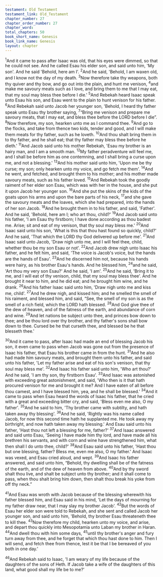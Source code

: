 ```yaml
---
testament: Old Testament
testament_link: Old_Testament
chapter_number: 27
chapter_order_number: 27
chapter_word: 
total_chapters: 50
book_short_name: Genesis
book_link_name: Genesis
layout: chapter
---
```


<sup>1</sup>And it came to pass after Isaac was old, that his eyes were dimmed, so that he could not see. And he called Esau his elder son, and said unto him, 'My son'. And he said 'Behold, here am I'. <sup>2</sup>And he said, 'Behold, I am waxen old, and I know not the day of my death. <sup>3</sup>Now therefore take thy weapons, both thy quiver and thy bow, and go out into the plain, and hunt me venison, <sup>4</sup>and make me savoury meats such as I love, and bring them to me that I may eat, that my soul may bless thee before I die.'  <sup>5</sup>And Rebekah heard Isaac speak unto Esau his son, and Esau went to the plain to hunt venison for his father. <sup>6</sup>And Rebekah said unto Jacob her younger son, 'Behold, I heard thy father speak unto Esau thy brother saying, <sup>7</sup>“Bring me venison and prepare me savoury meats, that I may eat, and bless thee before the LORD before I die”. <sup>8</sup>Now therefore, my son, hearken unto me as I command thee. <sup>9</sup>And go to the flocks, and take from thence two kids, tender and good, and I will make them meats for thy father, such as he loveth. <sup>10</sup>And thou shalt bring them in to thy father, and he shall eat; that thy father may bless thee before he dieth.'  <sup>11</sup>And Jacob said unto his mother Rebekah, 'Esau my brother is an hairy man, and I am a smooth man. <sup>12</sup>My father peradventure will feel me, and I shall be before him as one contemning, and I shall bring a curse upon me, and not a blessing.' <sup>13</sup>And his mother said unto him, 'Upon me be thy curse; my son; only hearken unto my voice, and go fetch me them'. <sup>14</sup>And he went, and fetched, and brought them to his mother; and his mother made savoury meats, such as his father loved. <sup>15</sup>And Rebekah took the goodly raiment of her elder son Esau, which was with her in the house, and she put it upon Jacob her younger son. <sup>16</sup>And she put the skins of the kids of the goats upon his arms and upon the bare parts of his neck, <sup>17</sup>and she gave the savoury meats and the loaves, which she had prepared, into the hands of her son Jacob. <sup>18</sup>And he brought them in to his father, and said, 'Father'. And he said, 'Behold, here am I; who art thou, child?' <sup>19</sup>And Jacob said unto his father, 'I am Esau thy firstborn; I have done according as thou badest me. Arise; sit and eat of my venison, that thy soul may bless me.' <sup>20</sup>And Isaac said unto his son, 'What is this that thou hast found so quickly, child?'   And he said, 'That which the LORD thy God delivered up before me'. <sup>21</sup>And Isaac said unto Jacob, 'Draw nigh unto me, and I will feel thee, child, whether thou be my son Esau or not'. <sup>22</sup>And Jacob drew nigh unto Isaac his father, and he felt him, and said, 'The voice is Jacob's voice, but the hands are the hands of Esau'. <sup>23</sup>And he discerned him not, because his hands were hairy, as his brother Esau's hands. And he blessed him, <sup>24</sup>and he said, 'Art thou my very son Esau?' And he said, 'I am'. <sup>25</sup>And he said, 'Bring it to me, and I will eat of thy venison, child, that my soul may bless thee'. And he brought it near to him, and he did eat; and he brought him wine, and he drank. <sup>26</sup>And his father Isaac said unto him, 'Draw nigh unto me and kiss me, child'. <sup>27</sup>And he drew nigh, and kissed him; and he smelled the smell of his raiment, and blessed him, and said, “See, the smell of my son is as the smell of a rich field, which the LORD hath blessed. <sup>28</sup>And God give thee of the dew of heaven, and of the fatness of the earth, and abundance of corn and wine. <sup>29</sup>And let nations be subject unto thee, and princes bow down to thee; and be thou lord over thy brother, and thy father's sons shall bow down to thee. Cursed be he that curseth thee, and blessed be he that blesseth thee.' 

<sup>30</sup>And it came to pass, after Isaac had made an end of blessing Jacob his son, it even came to pass when Jacob was gone out from the presence of Isaac his father, that Esau his brother came in from the hunt. <sup>31</sup>And he also had made him savoury meats, and brought them unto his father, and said unto his father, 'Let my father arise and eat of his son's venison, that thy soul may bless me'. <sup>32</sup>And Isaac his father said unto him, 'Who art thou?'  And he said, 'I am thy son, thy firstborn Esau'. <sup>33</sup>And Isaac was astonished with exceeding great astonishment, and said, 'Who then is it that hath procured venison for me and brought it me? And I have eaten of all before thou camest, and I have blessed him, yea, and he shall be blessed.' <sup>34</sup>And it came to pass when Esau heard the words of Isaac his father, that he cried with a great and exceeding bitter cry, and said, 'Bless even me also, O my father'. <sup>35</sup>And he said to him, 'Thy brother came with subtilty, and hath taken away thy blessing'. <sup>36</sup>And he said, 'Rightly was his name called Jacob, for now this second time hath he supplanted me. He took away my birthright, and now hath taken away my blessing.' And Esau said unto his father, 'Hast thou not left a blessing for me, father?'  <sup>37</sup>And Isaac answered and said unto Esau, 'Seeing I have made him thy lord, and have made all his brethren his servants, and with corn and wine have strengthened him, what then shall I do unto thee, child?'  <sup>38</sup>And Esau said unto his father, 'Hast thou but one blessing, father? Bless me, even me also, O my father.' And Isaac was vexed, and Esau cried aloud, and wept. <sup>39</sup>And Isaac his father answered, and said unto him, “Behold, thy dwelling shall be of the fatness of the earth, and of the dew of heaven from above. <sup>40</sup>And by thy sword shalt thou live, and shalt be subject unto thy brother; and it shall come to pass, when thou shalt bring him down, then shalt thou break his yoke from off thy neck.” 

<sup>41</sup>And Esau was wroth with Jacob because of the blessing wherewith his father blessed him, and Esau said in his mind, 'Let the days of mourning for my father draw near, that I may slay my brother Jacob'. <sup>42</sup>But the words of Esau her elder son were told to Rebekah, and she sent and called Jacob her younger son, and said unto him, 'Behold, thy brother Esau threateneth thee to kill thee. <sup>43</sup>Now therefore my child, hearken unto my voice, and arise, and depart thou quickly into Mesopotamia unto Laban my brother in Haran. <sup>44</sup>And dwell thou with him some days, <sup>45</sup>until thy brother's anger and fury turn away from thee, and he forget that which thou hast done to him. Then I will send, and fetch thee from thence, lest it be that I be bereaved of you both in one day.' 

<sup>46</sup>And Rebekah said to Isaac, 'I am weary of my life because of the daughters of the sons of Heth. If Jacob take a wife of the daughters of this land, what good shall my life be to me?'
